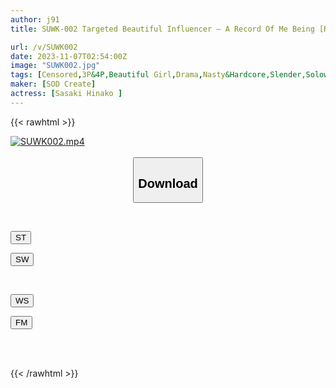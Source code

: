 ```yaml
---
author: j91
title: SUWK-002 Targeted Beautiful Influencer – A Record Of Me Being [Rounded, Confined, And Raised] By Men In The Village – Hina Sasaki

url: /v/SUWK002
date: 2023-11-07T02:54:00Z
image: "SUWK002.jpg"
tags: [Censored,3P&4P,Beautiful Girl,Drama,Nasty&Hardcore,Slender,Solowork ]
maker: [SOD Create]
actress: [Sasaki Hinako ]
---
```



{{< rawhtml >}}

<div class="video" data-videoid="Xxl8QWdR9AuW2z">
    <a href="javascript:;">
        <img src="https://my.j91.asia/v/SUWK002/SUWK002.jpg" width="WIDTH" height="HEIGHT" alt="SUWK002.mp4" loading="lazy">
    </a>
</div>

<script type="text/javascript" src="https://j91.asia/asset/on-demand-st.js"></script>

<br>
  <link rel="stylesheet" href="https://j91.asia/asset/bs5.css">
  
  <center>
  <button class="btn btn-primary" type="button" data-bs-toggle="collapse" data-bs-target=".multi-collapse" aria-expanded="false" aria-controls="multiCollapseExample1 multiCollapseExample2"><h2>Download</h2></button></center>
</p>
<div class="row">
  <div class="col">
    <div class="collapse multi-collapse" id="multiCollapseExample1">
      <div class="card card-body">
	      	      <br>
<div class="buttons">  
<p><a href="https://streamtape.to/v/Xxl8QWdR9AuW2z" target="_blank"><button class="btn-hover color-3"><i class="fa fa-download"></i> ST</button></a></p>
<p><a href="https://sfastwish.com/fi0a96hj7cy6" target="_blank"><button class="btn-hover color-2"><i class="fa fa-download"></i> SW</button></a></p></div>
    </div>
  </div>
</div>
  <div class="col">
    <div class="collapse multi-collapse" id="multiCollapseExample2">
      <div class="card card-body">
	      <br>
<div class="buttons">
<p><a href="https://wolfstream.tv/3tygvqrk2cy5" target="_blank"><button class="btn-hover color-9"><i class="fa fa-download"></i> WS</button></a></p>
<p><a href="https://filemoon.sx/d/1nuyfpc4g8k0" target="_blank"><button class="btn-hover color-8"><i class="fa fa-download"></i> FM</button></a></p></div>
<br><br>
      </div>
    </div>
  </div>
</div>

{{< /rawhtml >}}
